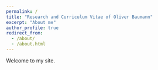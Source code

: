 ```yaml
---
permalink: /
title: "Research and Curriculum Vitae of Oliver Baumann"
excerpt: "About me"
author_profile: true
redirect_from:
  - /about/
  - /about.html
---
```


Welcome to my site.
